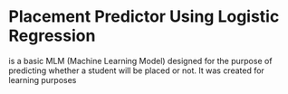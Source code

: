 # Placement Predictor Using Logistic Regression
is a basic MLM (Machine Learning Model) designed for the purpose of predicting whether a student will be placed or not. 
It was created for learning purposes
